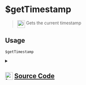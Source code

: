# $getTimestamp
> <img align="top" src="https://upload.wikimedia.org/wikipedia/commons/thumb/e/e4/Infobox_info_icon.svg/160px-Infobox_info_icon.svg.png?20150409153300" alt="image" width="25" height="auto"> Gets the current timestamp
## Usage
```
$getTimestamp
```
<details>
<summary>
    
## <img align="top" src="https://cdn4.iconfinder.com/data/icons/iconsimple-logotypes/512/github-512.png" alt="image" width="25" height="auto">  [Source Code](https://github.com/tryforge/ForgeScript-V2/blob/main/src/native/getTimestamp.ts)
    
</summary>
    
```ts
import { NativeFunction, Return } from "../structures"

export default new NativeFunction({
    name: "$getTimestamp",
    version: "1.0.0",
    description: "Gets the current timestamp",
    unwrap: false,
    execute(ctx) {
        return Return.success(Date.now())
    },
})
```
    
</details>